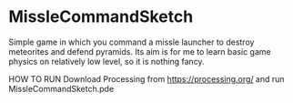 # MissleCommandSketch
Simple game in which you command a missle launcher to destroy meteorites and defend pyramids. Its aim is for me to learn basic game physics on relatively low level, so it is nothing fancy.

HOW TO RUN
Download Processing from https://processing.org/ and run MissleCommandSketch.pde

